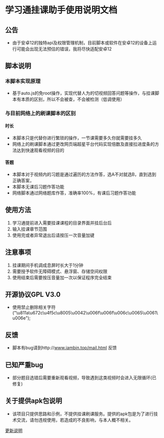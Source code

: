 # 学习通挂课助手使用说明文档
## 公告
- 由于安卓12的独特api及权限管理机制，目前脚本或软件在安卓12的设备上运行可能会出现无法预估的错误，我将尽快适配安卓12

## 脚本说明
### 本脚本实现原理
- 基于auto.js的免root操作，实现代替人为的切视频回答问题等操作，与挂课脚本有本质的区别，所以不会被查，不会被检测（低调使用）

### 与目前网络上的刷课脚本的区别
#### 时长
- 本脚本只是代替你进行繁琐的操作，一节课需要多久你就需要挂多久
- 网络上的刷课脚本通过更改网页端超星平台代码实现倍数及直接拉进度条的方法达到快速观看视频的目的

#### 答题
- 本脚本对于视频内的习题是通过遍历的方法作答，选A不对就选B，直到选到正确答案，
- 本脚本无课后习题作答功能
- 网络脚本通过网络题库作答，准确率100%，有课后习题作答功能


## 使用方法
1. 学习通提前进入需要挂课课程的目录界面并挂后台后
2. 输入挂课章节范围
3. 使用完或者异常退出后请按压一次音量加键

## 注意事项
1. 挂课期间手机调成息屏时长大于1分钟
2. 需要授予软件无障碍模式、悬浮窗、存储空间权限
3. 使用结束后需要按压音量加一次以保证程序完全结束

## 开源协议GPL V3.0
- 使用禁止删除相关字符("\u811a\u672c\u4f5c\u8005\u0042\u006f\u006f\u006c\u0065\u0061\u006e");

## 反馈 
- 脚本有bug请到http://www.iambin.top/mail.html 反馈

## 已知严重bug
- 部分题目选错后需要重新观看视频，导致遇到这类视频时会进入无限循环(已修复)

## 关于提供apk包说明
- 该项目只提供思路和示例，不提供挂课刷课服务。提供的apk包是为了进行技术交流，请勿违规使用，若造成的不良影响，与本人概不相关。

[更新说明](https://github.com/uboolean/onlinelessen-help/blob/main/update.md "更新说明")
